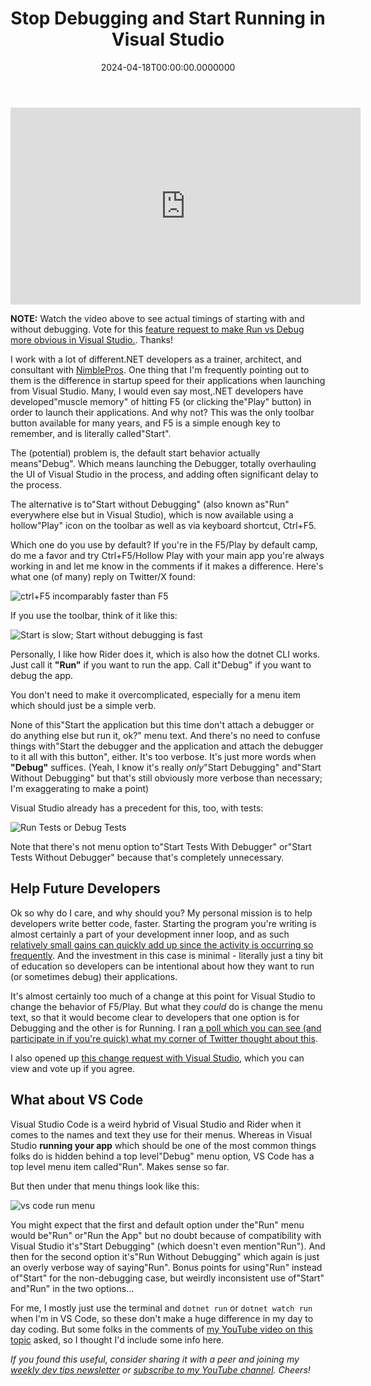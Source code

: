 ﻿---
title: Stop Debugging and Start Running in Visual Studio
date: "2024-04-18T00:00:00.0000000"
description: The default way to start or run your application in Visual Studio has always been F5 or the solid green 'play' button. But this attaches a debugger, which is only needed if you're adding breakpoints and stepping through your code. It also can add significant time to the process of running your app. If you're not constantly using the debugger, consider making Ctrl+F5 your default way to launch your apps.
featuredImage: /img/stop-debugging-start-running-visual-studio.png
---

<iframe width="560" height="315" src="https://www.youtube.com/embed/jxfAoUHH400?si=CvrmjUsJsmk15Pol" title="YouTube video player" frameborder="0" allow="accelerometer; autoplay; clipboard-write; encrypted-media; gyroscope; picture-in-picture; web-share" referrerpolicy="strict-origin-when-cross-origin" allowfullscreen></iframe>

**NOTE:** Watch the video above to see actual timings of starting with and without debugging. Vote for this [feature request to make Run vs Debug more obvious in Visual Studio.](https://developercommunity.visualstudio.com/t/Change-Menu-Text-from-Start-Debugging-/10639783). Thanks!

I work with a lot of different.NET developers as a trainer, architect, and consultant with [NimblePros](https://nimblepros.com). One thing that I'm frequently pointing out to them is the difference in startup speed for their applications when launching from Visual Studio. Many, I would even say most,.NET developers have developed"muscle memory" of hitting F5 (or clicking the"Play" button) in order to launch their applications. And why not? This was the only toolbar button available for many years, and F5 is a simple enough key to remember, and is literally called"Start".

The (potential) problem is, the default start behavior actually means"Debug". Which means launching the Debugger, totally overhauling the UI of Visual Studio in the process, and adding often significant delay to the process.

The alternative is to"Start without Debugging" (also known as"Run" everywhere else but in Visual Studio), which is now available using a hollow"Play" icon on the toolbar as well as via keyboard shortcut, Ctrl+F5.

Which one do you use by default? If you're in the F5/Play by default camp, do me a favor and try Ctrl+F5/Hollow Play with your main app you're always working in and let me know in the comments if it makes a difference. Here's what one (of many) reply on Twitter/X found:

![ctrl+F5 incomparably faster than F5](/img/run-incomparably-faster-visual-studio.png)

If you use the toolbar, think of it like this:

![Start is slow; Start without debugging is fast](/img/start-slow-fast.png)

Personally, I like how Rider does it, which is also how the dotnet CLI works. Just call it **"Run"** if you want to run the app. Call it"Debug" if you want to debug the app.

You don't need to make it overcomplicated, especially for a menu item which should just be a simple verb.

None of this"Start the application but this time don't attach a debugger or do anything else but run it, ok?" menu text. And there's no need to confuse things with"Start the debugger and the application and attach the debugger to it all with this button", either. It's too verbose. It's just more words when **"Debug"** suffices. (Yeah, I know it's really *only*"Start Debugging" and"Start Without Debugging" but that's still obviously more verbose than necessary; I'm exaggerating to make a point)

Visual Studio already has a precedent for this, too, with tests:

![Run Tests or Debug Tests](/img/run-tests-debug-tests-visual-studio.png)

Note that there's not menu option to"Start Tests With Debugger" or"Start Tests Without Debugger" because that's completely unnecessary.

## Help Future Developers

Ok so why do I care, and why should you? My personal mission is to help developers write better code, faster. Starting the program you're writing is almost certainly a part of your development inner loop, and as such [relatively small gains can quickly add up since the activity is occurring so frequently](https://xkcd.com/1205/). And the investment in this case is minimal - literally just a tiny bit of education so developers can be intentional about how they want to run (or sometimes debug) their applications.

It's almost certainly too much of a change at this point for Visual Studio to change the behavior of F5/Play. But what they *could* do is change the menu text, so that it would become clear to developers that one option is for Debugging and the other is for Running. I ran [a poll which you can see (and participate in if you're quick) what my corner of Twitter thought about this](https://twitter.com/ardalis/status/1780290422213915131).

I also opened up [this change request with Visual Studio](https://developercommunity.visualstudio.com/t/Change-Menu-Text-from-Start-Debugging-/10639783), which you can view and vote up if you agree.

## What about VS Code

Visual Studio Code is a weird hybrid of Visual Studio and Rider when it comes to the names and text they use for their menus. Whereas in Visual Studio **running your app** which should be one of the most common things folks do is hidden behind a top level"Debug" menu option, VS Code has a top level menu item called"Run". Makes sense so far.

But then under that menu things look like this:

![vs code run menu](/img/vs-code-run-menu.png)

You might expect that the first and default option under the"Run" menu would be"Run" or"Run the App" but no doubt because of compatibility with Visual Studio it's"Start Debugging" (which doesn't even mention"Run"). And then for the second option it's"Run Without Debugging" which again is just an overly verbose way of saying"Run". Bonus points for using"Run" instead of"Start" for the non-debugging case, but weirdly inconsistent use of"Start" and"Run" in the two options...

For me, I mostly just use the terminal and `dotnet run` or `dotnet watch run` when I'm in VS Code, so these don't make a huge difference in my day to day coding. But some folks in the comments of [my YouTube video on this topic](https://www.youtube.com/watch?v=jxfAoUHH400) asked, so I thought I'd include some info here.


*If you found this useful, consider sharing it with a peer and joining my [weekly dev tips newsletter](/tips) or [subscribe to my YouTube channel](https://youtube.com/ardalis). Cheers!*

